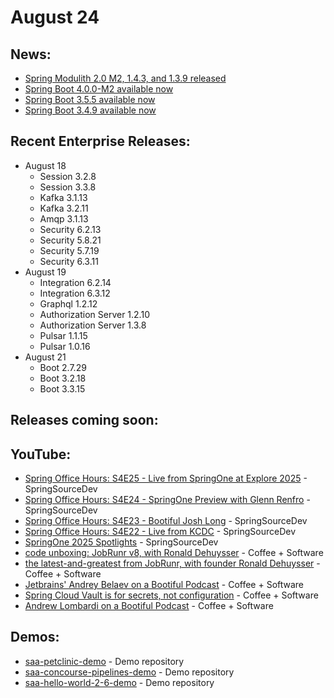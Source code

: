 # August 24

## News:

- [Spring Modulith 2.0 M2, 1.4.3, and 1.3.9 released](https://spring.io/blog/2025/08/22/spring-modulith-2-0-0-m2-1-4-3-and-1-3-9-released)
- [Spring Boot 4.0.0-M2 available now](https://spring.io/blog/2025/08/21/spring-boot-4-0-0-M2-available-now)
- [Spring Boot 3.5.5 available now](https://spring.io/blog/2025/08/21/spring-boot-3-5-5-available-now)
- [Spring Boot 3.4.9 available now](https://spring.io/blog/2025/08/21/spring-boot-3-4-9-available-now)

## Recent Enterprise Releases:

- August 18
  - Session 3.2.8
  - Session 3.3.8
  - Kafka 3.1.13
  - Kafka 3.2.11
  - Amqp 3.1.13
  - Security 6.2.13
  - Security 5.8.21
  - Security 5.7.19
  - Security 6.3.11
- August 19
  - Integration 6.2.14
  - Integration 6.3.12
  - Graphql 1.2.12
  - Authorization Server 1.2.10
  - Authorization Server 1.3.8
  - Pulsar 1.1.15
  - Pulsar 1.0.16
- August 21
  - Boot 2.7.29
  - Boot 3.2.18
  - Boot 3.3.15

## Releases coming soon:

## YouTube:

- [Spring Office Hours: S4E25 - Live from SpringOne at Explore 2025](https://www.youtube.com/watch?v=xbZVg_r2Iho) - SpringSourceDev
- [Spring Office Hours: S4E24 - SpringOne Preview with Glenn Renfro](https://www.youtube.com/watch?v=nJV7j2A8Yy8) - SpringSourceDev
- [Spring Office Hours: S4E23 - Bootiful Josh Long](https://www.youtube.com/watch?v=rSJelzKkQLM) - SpringSourceDev
- [Spring Office Hours: S4E22 - Live from KCDC](https://www.youtube.com/watch?v=ozPNymtx1_A) - SpringSourceDev
- [SpringOne 2025 Spotlights](https://www.youtube.com/watch?v=_gAe8vzS64w) - SpringSourceDev
- [code unboxing: JobRunr v8, with Ronald Dehuysser](https://www.youtube.com/watch?v=IdSf6dCkF20) - Coffee + Software
- [the latest-and-greatest from JobRunr, with founder Ronald Dehuysser](https://www.youtube.com/watch?v=qd9GzmDDsYo) - Coffee + Software
- [Jetbrains' Andrey Belaev on a Bootiful Podcast](https://www.youtube.com/watch?v=ES-uxV1zNok) - Coffee + Software
- [Spring Cloud Vault is for secrets, not configuration](https://www.youtube.com/watch?v=3bpO_iqRX_k) - Coffee + Software
- [Andrew Lombardi on a Bootiful Podcast](https://www.youtube.com/watch?v=xDdKVYRv12w) - Coffee + Software

## Demos:

- [saa-petclinic-demo](https://github.com/dashaun-tanzu/saa-petclinic-demo) - Demo repository
- [saa-concourse-pipelines-demo](https://github.com/dashaun-tanzu/saa-concourse-pipelines-demo) - Demo repository
- [saa-hello-world-2-6-demo](https://github.com/dashaun-tanzu/saa-hello-world-2-6-demo) - Demo repository

